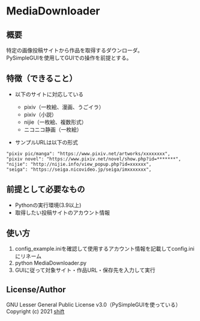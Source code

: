 # MediaDownloader


## 概要
特定の画像投稿サイトから作品を取得するダウンローダ。  
PySimpleGUIを使用してGUIでの操作を前提とする。


## 特徴（できること）
- 以下のサイトに対応している
    - pixiv（一枚絵、漫画、うごイラ）  
    - pixiv（小説）  
    - nijie（一枚絵、複数形式）  
    - ニコニコ静画（一枚絵）  

- サンプルURLは以下の形式
```
"pixiv pic/manga": "https://www.pixiv.net/artworks/xxxxxxxx",
"pixiv novel": "https://www.pixiv.net/novel/show.php?id=*******",
"nijie": "http://nijie.info/view_popup.php?id=xxxxxx",
"seiga": "https://seiga.nicovideo.jp/seiga/imxxxxxxx",
```


## 前提として必要なもの
- Pythonの実行環境(3.9以上)
- 取得したい投稿サイトのアカウント情報


## 使い方
1. config_example.iniを確認して使用するアカウント情報を記載してconfig.iniにリネーム
1. python MediaDownloader.py
1. GUIに従って対象サイト・作品URL・保存先を入力して実行


## License/Author
GNU Lesser General Public License v3.0（PySimpleGUIを使っている）  
Copyright (c) 2021 [shift](https://twitter.com/_shift4869)  


